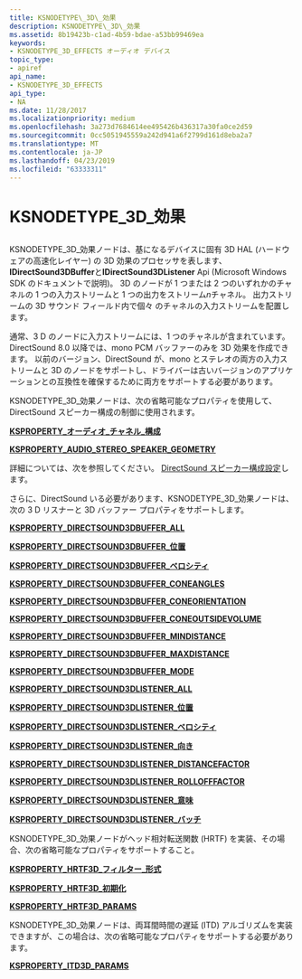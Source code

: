 ```yaml
---
title: KSNODETYPE\_3D\_効果
description: KSNODETYPE\_3D\_効果
ms.assetid: 8b19423b-c1ad-4b59-bdae-a53bb99469ea
keywords:
- KSNODETYPE_3D_EFFECTS オーディオ デバイス
topic_type:
- apiref
api_name:
- KSNODETYPE_3D_EFFECTS
api_type:
- NA
ms.date: 11/28/2017
ms.localizationpriority: medium
ms.openlocfilehash: 3a273d7684614ee495426b436317a30fa0ce2d59
ms.sourcegitcommit: 0cc5051945559a242d941a6f2799d161d8eba2a7
ms.translationtype: MT
ms.contentlocale: ja-JP
ms.lasthandoff: 04/23/2019
ms.locfileid: "63333311"
---
```

# <a name="ksnodetype3deffects"></a>KSNODETYPE\_3D\_効果


## <span id="ddk_ksnodetype_3d_effects_ks"></span><span id="DDK_KSNODETYPE_3D_EFFECTS_KS"></span>


KSNODETYPE\_3D\_効果ノードは、基になるデバイスに固有 3D HAL (ハードウェアの高速化レイヤー) の 3D 効果のプロセッサを表します、 **IDirectSound3DBuffer**と**IDirectSound3DListener** Api (Microsoft Windows SDK のドキュメントで説明)。 3D のノードが 1 つまたは 2 つのいずれかのチャネルの 1 つの入力ストリームと 1 つの出力をストリーム*n*チャネル。 出力ストリームの 3D サウンド フィールド内で個々 のチャネルの入力ストリームを配置します。

通常、3 D のノードに入力ストリームには、1 つのチャネルが含まれています。 DirectSound 8.0 以降では、mono PCM バッファーのみを 3D 効果を作成できます。 以前のバージョン、DirectSound が、mono とステレオの両方の入力ストリームと 3D のノードをサポートし、ドライバーは古いバージョンのアプリケーションとの互換性を確保するために両方をサポートする必要があります。

KSNODETYPE\_3D\_効果ノードは、次の省略可能なプロパティを使用して、DirectSound スピーカー構成の制御に使用されます。

[**KSPROPERTY\_オーディオ\_チャネル\_構成**](ksproperty-audio-channel-config.md)

[**KSPROPERTY\_AUDIO\_STEREO\_SPEAKER\_GEOMETRY**](ksproperty-audio-stereo-speaker-geometry.md)

詳細については、次を参照してください。 [DirectSound スピーカー構成設定](https://msdn.microsoft.com/library/windows/hardware/ff536332)します。

さらに、DirectSound いる必要があります、KSNODETYPE\_3D\_効果ノードは、次の 3 D リスナーと 3D バッファー プロパティをサポートします。

[**KSPROPERTY\_DIRECTSOUND3DBUFFER\_ALL**](ksproperty-directsound3dbuffer-all.md)

[**KSPROPERTY\_DIRECTSOUND3DBUFFER\_位置**](ksproperty-directsound3dbuffer-position.md)

[**KSPROPERTY\_DIRECTSOUND3DBUFFER\_ベロシティ**](ksproperty-directsound3dbuffer-velocity.md)

[**KSPROPERTY\_DIRECTSOUND3DBUFFER\_CONEANGLES**](ksproperty-directsound3dbuffer-coneangles.md)

[**KSPROPERTY\_DIRECTSOUND3DBUFFER\_CONEORIENTATION**](ksproperty-directsound3dbuffer-coneorientation.md)

[**KSPROPERTY\_DIRECTSOUND3DBUFFER\_CONEOUTSIDEVOLUME**](ksproperty-directsound3dbuffer-coneoutsidevolume.md)

[**KSPROPERTY\_DIRECTSOUND3DBUFFER\_MINDISTANCE**](ksproperty-directsound3dbuffer-mindistance.md)

[**KSPROPERTY\_DIRECTSOUND3DBUFFER\_MAXDISTANCE**](ksproperty-directsound3dbuffer-maxdistance.md)

[**KSPROPERTY\_DIRECTSOUND3DBUFFER\_MODE**](ksproperty-directsound3dbuffer-mode.md)

[**KSPROPERTY\_DIRECTSOUND3DLISTENER\_ALL**](ksproperty-directsound3dlistener-all.md)

[**KSPROPERTY\_DIRECTSOUND3DLISTENER\_位置**](ksproperty-directsound3dlistener-position.md)

[**KSPROPERTY\_DIRECTSOUND3DLISTENER\_ベロシティ**](ksproperty-directsound3dlistener-velocity.md)

[**KSPROPERTY\_DIRECTSOUND3DLISTENER\_向き**](ksproperty-directsound3dlistener-orientation.md)

[**KSPROPERTY\_DIRECTSOUND3DLISTENER\_DISTANCEFACTOR**](ksproperty-directsound3dlistener-distancefactor.md)

[**KSPROPERTY\_DIRECTSOUND3DLISTENER\_ROLLOFFFACTOR**](ksproperty-directsound3dlistener-rollofffactor.md)

[**KSPROPERTY\_DIRECTSOUND3DLISTENER\_意味**](ksproperty-directsound3dlistener-dopplerfactor.md)

[**KSPROPERTY\_DIRECTSOUND3DLISTENER\_バッチ**](ksproperty-directsound3dlistener-batch.md)

KSNODETYPE\_3D\_効果ノードがヘッド相対転送関数 (HRTF) を実装、その場合、次の省略可能なプロパティをサポートすること。

[**KSPROPERTY\_HRTF3D\_フィルター\_形式**](ksproperty-hrtf3d-filter-format.md)

[**KSPROPERTY\_HRTF3D\_初期化**](ksproperty-hrtf3d-initialize.md)

[**KSPROPERTY\_HRTF3D\_PARAMS**](ksproperty-hrtf3d-params.md)

KSNODETYPE\_3D\_効果ノードは、両耳間時間の遅延 (ITD) アルゴリズムを実装できますが、この場合は、次の省略可能なプロパティをサポートする必要があります。

[**KSPROPERTY\_ITD3D\_PARAMS**](ksproperty-itd3d-params.md)

 

 





